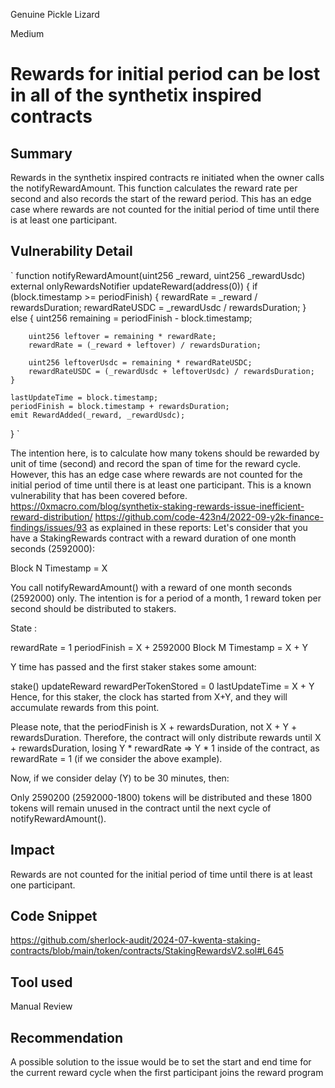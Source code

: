 Genuine Pickle Lizard

Medium

# Rewards for initial period can be lost in all of the synthetix inspired contracts

## Summary
Rewards in the synthetix inspired  contracts re initiated when the owner calls the notifyRewardAmount. This function calculates the reward rate per second and also records the start of the reward period. This has an edge case where rewards are not counted for the initial period of time until there is at least one participant.
## Vulnerability Detail
`
function notifyRewardAmount(uint256 _reward, uint256 _rewardUsdc)
external
onlyRewardsNotifier
updateReward(address(0))
{
if (block.timestamp >= periodFinish) {
rewardRate = _reward / rewardsDuration;
rewardRateUSDC = _rewardUsdc / rewardsDuration;
} else {
uint256 remaining = periodFinish - block.timestamp;

        uint256 leftover = remaining * rewardRate;
        rewardRate = (_reward + leftover) / rewardsDuration;

        uint256 leftoverUsdc = remaining * rewardRateUSDC;
        rewardRateUSDC = (_rewardUsdc + leftoverUsdc) / rewardsDuration;
    }

    lastUpdateTime = block.timestamp;
    periodFinish = block.timestamp + rewardsDuration;
    emit RewardAdded(_reward, _rewardUsdc);
}
`

The intention here, is to calculate how many tokens should be rewarded by unit of time (second) and record the span of time for the reward cycle. However, this has an edge case where rewards are not counted for the initial period of time until there is at least one participant.
This is a known vulnerability that has been covered before.
https://0xmacro.com/blog/synthetix-staking-rewards-issue-inefficient-reward-distribution/
https://github.com/code-423n4/2022-09-y2k-finance-findings/issues/93
as explained in these reports:
Let's consider that you have a StakingRewards contract with a reward duration of one month seconds (2592000):

Block N Timestamp = X

You call notifyRewardAmount() with a reward of one month seconds (2592000) only. The intention is for a period of a month, 1 reward token per second should be distributed to stakers.

State :

rewardRate = 1
periodFinish = X + 2592000
Block M Timestamp = X + Y

Y time has passed and the first staker stakes some amount:

stake()
updateReward
rewardPerTokenStored = 0
lastUpdateTime = X + Y
Hence, for this staker, the clock has started from X+Y, and they will accumulate rewards from this point.

Please note, that the periodFinish is X + rewardsDuration, not X + Y + rewardsDuration. Therefore, the contract will only distribute rewards until X + rewardsDuration, losing Y * rewardRate => Y * 1 inside of the contract, as rewardRate = 1 (if we consider the above example).

Now, if we consider delay (Y) to be 30 minutes, then:

Only 2590200 (2592000-1800) tokens will be distributed and these 1800 tokens will remain unused in the contract until the next cycle of notifyRewardAmount().
## Impact
Rewards are not counted for the initial period of time until there is at least one participant.
## Code Snippet
https://github.com/sherlock-audit/2024-07-kwenta-staking-contracts/blob/main/token/contracts/StakingRewardsV2.sol#L645
## Tool used

Manual Review

## Recommendation
A possible solution to the issue would be to set the start and end time for the current reward cycle when the first participant joins the reward program